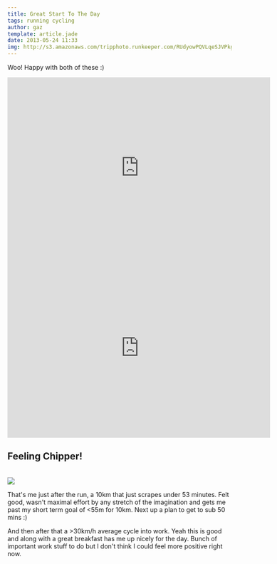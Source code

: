 ```yaml
---
title: Great Start To The Day
tags: running cycling
author: gaz
template: article.jade
date: 2013-05-24 11:33
img: http://s3.amazonaws.com/tripphoto.runkeeper.com/RUdyowPQVLqeSJVPkgeTyrfl.jpg
---
```


Woo! Happy with both of these :)

<iframe height='405' width='590' frameborder='0' allowtransparency='true' scrolling='no' src='http://app.strava.com/activities/55963252/embed/0c2c3b13f24fc895ede8e85f2818a5c03dc5ebe9'></iframe>

<iframe height='405' width='590' frameborder='0' allowtransparency='true' scrolling='no' src='http://app.strava.com/activities/55980788/embed/eb80459acd9e9aa84df1a785ce6910642782f10f'></iframe>

## Feeling Chipper!
<br>
<div class='middle'>
<img src="http://s3.amazonaws.com/tripphoto.runkeeper.com/RUdyowPQVLqeSJVPkgeTyrfl.jpg">
</div>

That's me just after the run, a 10km that just scrapes under 53 minutes. Felt good, wasn't maximal effort by any stretch of the imagination and gets me past my short term goal of <55m for 10km. Next up a plan to get to sub 50 mins :)

And then after that a >30km/h average cycle into work. Yeah this is good and along with a great breakfast has me up nicely for the day. Bunch of important work stuff to do but I don't think I could feel more positive right now.
